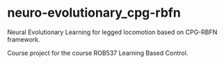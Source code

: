 # neuro-evolutionary_cpg-rbfn

Neural Evolutionary Learning for legged locomotion based on CPG-RBFN framework.

Course project for the course ROB537 Learning Based Control.

